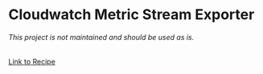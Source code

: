 # Cloudwatch Metric Stream Exporter

###### This project is not maintained and should be used as is.

[Link to Recipe](https://aws-observability.github.io/observability-best-practices/recipes/recipes/lambda-cw-metrics-go-amp/)
